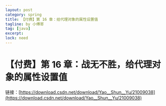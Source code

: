```yaml
---
layout: post
category: spring
title: 【付费】第 16 章：给代理对象的属性设置值
tagline: by 小傅哥
tag: [java]
excerpt: 
lock: need
---
```


# 【付费】第 16 章：战无不胜，给代理对象的属性设置值

链接：[https://download.csdn.net/download/Yao__Shun__Yu/21009038](https://download.csdn.net/download/Yao__Shun__Yu/21009038)